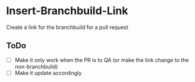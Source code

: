 # Insert-Branchbuild-Link

Create a link for the branchbuild for a pull request

## ToDo

- [ ] Make it only work when the PR is to QA (or make the link change to the non-branchbuild)
- [ ] Make it update accordingly
